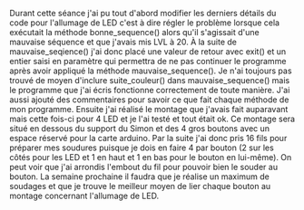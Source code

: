 Durant cette séance j'ai pu tout d'abord modifier les derniers détails du code pour l'allumage de LED c'est à dire
régler le problème lorsque cela exécutait la méthode bonne_sequence() alors qu'il s'agissait d'une mauvaise séquence 
et que j'avais mis LVL à 20. À la suite de mauvaise_seqience() j'ai donc placé une valeur de retour avec exit() et un
entier saisi en paramètre qui permettra de ne pas continuer le programme après avoir appliqué la méthode mauvaise_sequence().
Je n'ai toujours pas trouvé de moyen d'inclure suite_couleur() dans mauvaise_sequence() mais le programme que j'ai écris
fonctionne correctement de toute manière. J'ai aussi ajouté des commentaires pour savoir ce que fait chaque méthode de mon
programme. Ensuite j'ai réalisé le montage que j'avais fait auparavant mais cette fois-ci pour 4 LED et je l'ai testé et 
tout était ok. Ce montage sera situé en dessous du support du Simon et des 4 gros boutons avec un espace réservé pour la 
carte arduino. Par la suite j'ai donc pris 16 fils pour préparer mes soudures puisque je dois en faire 4 par bouton 
(2 sur les côtés pour les LED et 1 en haut et 1 en bas pour le bouton en lui-même). On peut voir que j'ai arrondis l'embout 
du fil pour pouvoir bien le souder au bouton. La semaine prochaine il faudra que je réalise un maximum de soudages et que 
je trouve le meilleur moyen de lier chaque bouton au montage concernant l'allumage de LED.


